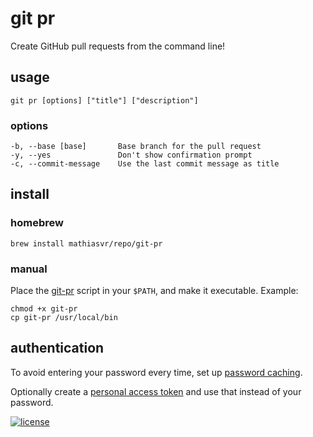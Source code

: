 # git pr

Create GitHub pull requests from the command line!

## usage
    git pr [options] ["title"] ["description"]

### options
    -b, --base [base]       Base branch for the pull request
    -y, --yes               Don't show confirmation prompt
    -c, --commit-message    Use the last commit message as title

## install

### homebrew
    brew install mathiasvr/repo/git-pr

### manual
Place the [git-pr](https://github.com/mathiasvr/git-pr/blob/master/git-pr) script in your `$PATH`, and make it executable. Example:

    chmod +x git-pr
    cp git-pr /usr/local/bin

## authentication
To avoid entering your password every time, set up [password caching](https://help.github.com/articles/caching-your-github-password-in-git/).

Optionally create a [personal access token](https://github.com/settings/tokens
) and use that instead of your password.


[![license](http://img.shields.io/:license-MIT-blue.svg?style=flat-square)](http://mvr.mit-license.org)
